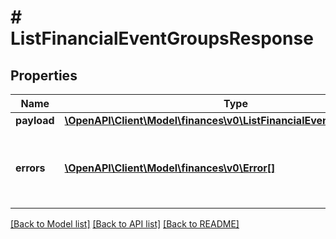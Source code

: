 # # ListFinancialEventGroupsResponse

## Properties

Name | Type | Description | Notes
------------ | ------------- | ------------- | -------------
**payload** | [**\OpenAPI\Client\Model\finances\v0\ListFinancialEventGroupsPayload**](ListFinancialEventGroupsPayload.md) |  | [optional]
**errors** | [**\OpenAPI\Client\Model\finances\v0\Error[]**](Error.md) | A list of error responses returned when a request is unsuccessful. | [optional]

[[Back to Model list]](../../README.md#models) [[Back to API list]](../../README.md#endpoints) [[Back to README]](../../README.md)
